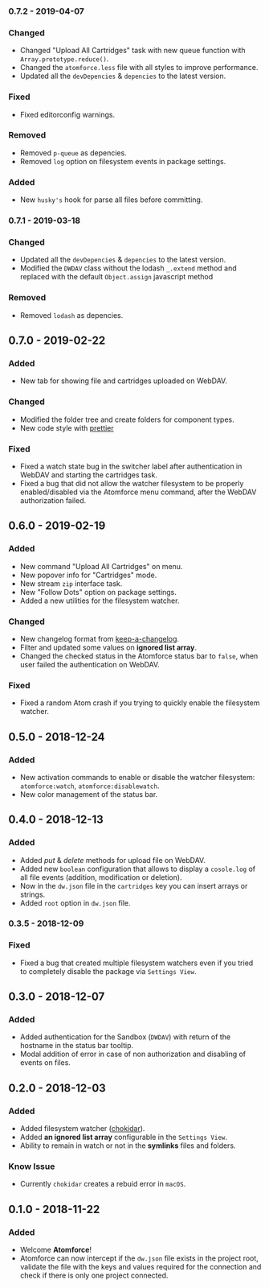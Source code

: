 ### 0.7.2 - 2019-04-07

### Changed

-   Changed "Upload All Cartridges" task with new queue function with `Array.prototype.reduce()`.
-   Changed the `atomforce.less` file with all styles to improve performance.
-   Updated all the `devDepencies` & `depencies` to the latest version.

### Fixed

-   Fixed editorconfig warnings.

### Removed

-   Removed `p-queue` as depencies.
-   Removed `log` option on filesystem events in package settings.

### Added

-   New `husky's` hook for parse all files before committing.

### 0.7.1 - 2019-03-18

### Changed

-   Updated all the `devDepencies` & `depencies` to the latest version.
-   Modified the `DWDAV` class without the lodash `_.extend` method and replaced with the default `Object.assign` javascript method

### Removed

-   Removed `lodash` as depencies.

## 0.7.0 - 2019-02-22

### Added

-   New tab for showing file and cartridges uploaded on WebDAV.

### Changed

-   Modified the folder tree and create folders for component types.
-   New code style with [prettier](https://github.com/prettier/prettier)

### Fixed

-   Fixed a watch state bug in the switcher label after authentication in WebDAV and starting the cartridges task.
-   Fixed a bug that did not allow the watcher filesystem to be properly enabled/disabled via the Atomforce menu command, after the WebDAV authorization failed.

## 0.6.0 - 2019-02-19

### Added

-   New command "Upload All Cartridges" on menu.
-   New popover info for "Cartridges" mode.
-   New stream `zip` interface task.
-   New "Follow Dots" option on package settings.
-   Added a new utilities for the filesystem watcher.

### Changed

-   New changelog format from [keep-a-changelog](https://github.com/olivierlacan/keep-a-changelog).
-   Filter and updated some values on **ignored list array**.
-   Changed the checked status in the Atomforce status bar to `false`, when user failed the authentication on WebDAV.

### Fixed

-   Fixed a random Atom crash if you trying to quickly enable the filesystem watcher.

## 0.5.0 - 2018-12-24

### Added

-   New activation commands to enable or disable the watcher filesystem: `atomforce:watch`, `atomforce:disablewatch`.
-   New color management of the status bar.

## 0.4.0 - 2018-12-13

### Added

-   Added _put_ & _delete_ methods for upload file on WebDAV.
-   Added new `boolean` configuration that allows to display a `cosole.log` of all file events (addition, modification or deletion).
-   Now in the `dw.json` file in the `cartridges` key you can insert arrays or strings.
-   Added `root` option in `dw.json` file.

### 0.3.5 - 2018-12-09

### Fixed

-   Fixed a bug that created multiple filesystem watchers even if you tried to completely disable the package via `Settings View`.

## 0.3.0 - 2018-12-07

### Added

-   Added authentication for the Sandbox (`DWDAV`) with return of the hostname in the status bar tooltip.
-   Modal addition of error in case of non authorization and disabling of events on files.

## 0.2.0 - 2018-12-03

### Added

-   Added filesystem watcher ([chokidar](https://github.com/paulmillr/chokidar)).
-   Added **an ignored list array** configurable in the `Settings View`.
-   Ability to remain in watch or not in the **symlinks** files and folders.

### Know Issue

-   Currently `chokidar` creates a rebuid error in `macOS`.

## 0.1.0 - 2018-11-22

### Added

-   Welcome **Atomforce**!
-   Atomforce can now intercept if the `dw.json` file exists in the project root, validate the file with the keys and values required for the connection and check if there is only one project connected.
